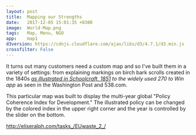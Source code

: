```yaml
---
layout: post
title:  Mapping our Strengths
date:   2017-12-05 15:01:35 +0300
image:  World-Map.png
tags:   Map, Menu, NGO
app:    map1
d3version: https://cdnjs.cloudflare.com/ajax/libs/d3/4.7.1/d3.min.js
crossfilter: False
---
```


It turns out many customers need a custom map and so I've built them in a variety of settings: from explaining markings on birch bark scrolls created in the 1840s<span class='tooltip'>*<span class="tooltiptext">
                <a href = "http://eliseralph.com/Chippewa/Mscroll_LVD.shtml">as illustrated in Schoolcraft, 1851</a> </span></span> to the <span class = bold>widely used 270 to Win app</span><span class='tooltip'>*<span class="tooltiptext">
                as seen in the Washington Post and 538.com.</span></span>
                    
This particular map was built to display the multi-year global "Policy Coherence Index for Development." The illustrated policy can be changed by the colored index in the upper right corner and the year is controlled by the slider on the bottom.

http://eliseralph.com/tasks_/EUwaste_2_/
           
           
